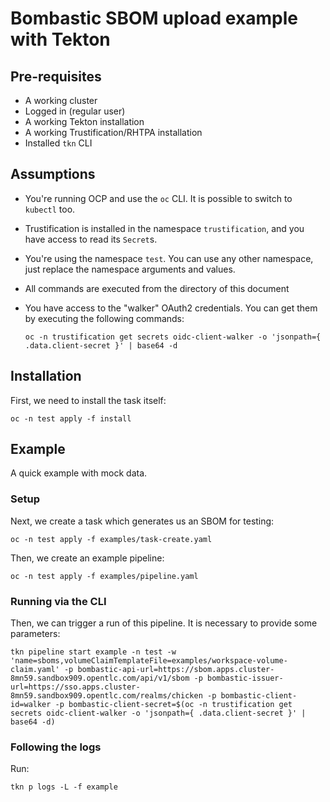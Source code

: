 # Bombastic SBOM upload example with Tekton

## Pre-requisites

* A working cluster
* Logged in (regular user)
* A working Tekton installation
* A working Trustification/RHTPA installation
* Installed `tkn` CLI

## Assumptions

* You're running OCP and use the `oc` CLI. It is possible to switch to `kubectl` too.
* Trustification is installed in the namespace `trustification`, and you have access to read its `Secret`s.
* You're using the namespace `test`. You can use any other namespace, just replace the namespace arguments and values.
* All commands are executed from the directory of this document
* You have access to the "walker" OAuth2 credentials. You can get them by executing the following commands:
  
  ```shell
  oc -n trustification get secrets oidc-client-walker -o 'jsonpath={ .data.client-secret }' | base64 -d 
  ```

## Installation

First, we need to install the task itself:

```shell
oc -n test apply -f install
```

## Example

A quick example with mock data.

### Setup

Next, we create a task which generates us an SBOM for testing:

```shell
oc -n test apply -f examples/task-create.yaml
```

Then, we create an example pipeline:

```shell
oc -n test apply -f examples/pipeline.yaml
```

### Running via the CLI

Then, we can trigger a run of this pipeline. It is necessary to provide some parameters:

```shell
tkn pipeline start example -n test -w 'name=sboms,volumeClaimTemplateFile=examples/workspace-volume-claim.yaml' -p bombastic-api-url=https://sbom.apps.cluster-8mn59.sandbox909.opentlc.com/api/v1/sbom -p bombastic-issuer-url=https://sso.apps.cluster-8mn59.sandbox909.opentlc.com/realms/chicken -p bombastic-client-id=walker -p bombastic-client-secret=$(oc -n trustification get secrets oidc-client-walker -o 'jsonpath={ .data.client-secret }' | base64 -d)
```

### Following the logs

Run:

```shell
tkn p logs -L -f example
```